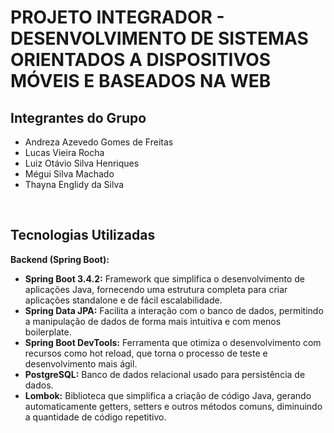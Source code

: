 # PROJETO INTEGRADOR - DESENVOLVIMENTO DE SISTEMAS ORIENTADOS A DISPOSITIVOS MÓVEIS E BASEADOS NA WEB
## Integrantes do Grupo

- Andreza Azevedo Gomes de Freitas
- Lucas Vieira Rocha
- Luiz Otávio Silva Henriques
- Mégui Silva Machado
- Thayna Englidy da Silva
  
<br>

## Tecnologias Utilizadas
**Backend (Spring Boot):**
- **Spring Boot 3.4.2:** Framework que simplifica o desenvolvimento de aplicações Java, fornecendo uma estrutura completa para criar aplicações standalone e de fácil escalabilidade.
- **Spring Data JPA:** Facilita a interação com o banco de dados, permitindo a manipulação de dados de forma mais intuitiva e com menos boilerplate.
- **Spring Boot DevTools:** Ferramenta que otimiza o desenvolvimento com recursos como hot reload, que torna o processo de teste e desenvolvimento mais ágil.
- **PostgreSQL:** Banco de dados relacional usado para persistência de dados.
- **Lombok:** Biblioteca que simplifica a criação de código Java, gerando automaticamente getters, setters e outros métodos comuns, diminuindo a quantidade de código repetitivo.

